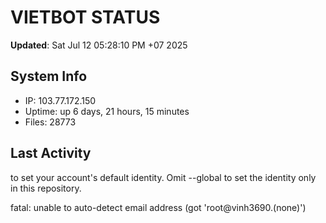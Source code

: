 # VIETBOT STATUS
**Updated**: Sat Jul 12 05:28:10 PM +07 2025

## System Info
- IP: 103.77.172.150
- Uptime: up 6 days, 21 hours, 15 minutes
- Files: 28773

## Last Activity

to set your account's default identity.
Omit --global to set the identity only in this repository.

fatal: unable to auto-detect email address (got 'root@vinh3690.(none)')
